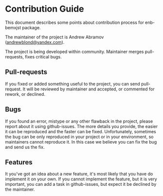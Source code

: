 Contribution Guide
==================

This document describes some points about contribution process for enb-bemxjst package.

The maintainer of the project is Andrew Abramov (andrewblond@yandex.com).

The project is being developed within community. Maintainer merges pull-requests, fixes critical bugs.

Pull-requests
-------------

If you fixed or added something useful to the project, you can send pull-request.
It will be reviewed by maintainer and accepted, or commented for rework, or declined.

Bugs
----

If you found an error, mistype or any other flawback in the project, please report about it using github-issues.
The more details you provide, the easier it can be reproduced and the faster can be fixed.
Unfortunately, sometimes the bug can be only reproduced in your project or in your environment,
so maintainers cannot reproduce it. In this case we believe you can fix the bug and send us the fix.

Features
--------

It you've got an idea about a new feature, it's most likely that you have do implement it on your own.
If you cannot implement the feature, but it is very important, you can add a task in github-issues,
but expect it be declined by the maintainer.
